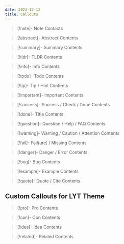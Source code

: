 ```yaml
---
date: 2023-12-12
title: Callouts
---
```


> [!note]- Note
> Contacts

> [!abstract]- Abstract
> Contents

> [!summary]- Summary
> Contents

> [!tldr]- TLDR
> Contents

> [!info]- Info
> Contents

> [!todo]- Todo
> Contents

> [!tip]- Tip / Hint
> Contents

> [!important]- Important
> Contents

> [!success]- Success / Check / Done
> Contents

> [!done]- Title
> Contents

> [!question]- Question / Help / FAQ
> Contents

> [!warning]- Warning / Caution / Attention
> Contents

> [!fail]- Fail(ure) / Missing
> Contents

> [!danger]- Danger / Error
> Contents

> [!bug]- Bug
> Contents

> [!example]- Example
> Contents

> [!quote]- Quote / Cite
> Contents

## Custom Callouts for LYT Theme

> [!pro]- Pro
> Contents

> [!con]- Con
> Contents

> [!idea]- Idea
> Contents

> [!related]- Related
> Contents

